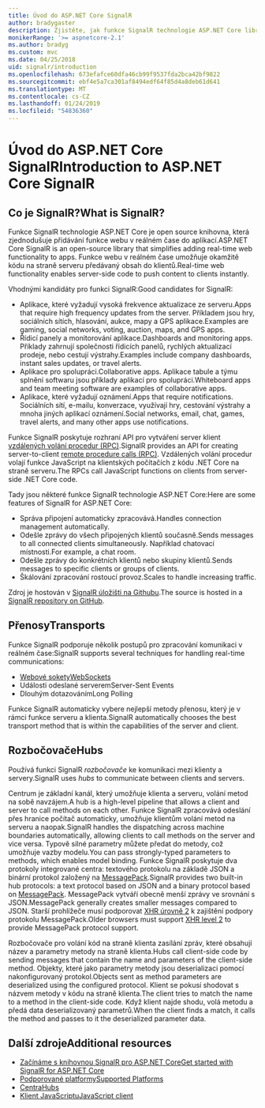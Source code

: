 ```yaml
---
title: Úvod do ASP.NET Core SignalR
author: bradygaster
description: Zjistěte, jak funkce SignalR technologie ASP.NET Core library usnadňuje přidávání funkcí v reálném čase do aplikací.
monikerRange: '>= aspnetcore-2.1'
ms.author: bradyg
ms.custom: mvc
ms.date: 04/25/2018
uid: signalr/introduction
ms.openlocfilehash: 673efafce60dfa46cb99f9537fda2bca42bf9822
ms.sourcegitcommit: ebf4e5a7ca301af8494edf64f85d4a8deb61d641
ms.translationtype: MT
ms.contentlocale: cs-CZ
ms.lasthandoff: 01/24/2019
ms.locfileid: "54836360"
---
```

# <a name="introduction-to-aspnet-core-signalr"></a><span data-ttu-id="96db5-103">Úvod do ASP.NET Core SignalR</span><span class="sxs-lookup"><span data-stu-id="96db5-103">Introduction to ASP.NET Core SignalR</span></span>

## <a name="what-is-signalr"></a><span data-ttu-id="96db5-104">Co je SignalR?</span><span class="sxs-lookup"><span data-stu-id="96db5-104">What is SignalR?</span></span>

<span data-ttu-id="96db5-105">Funkce SignalR technologie ASP.NET Core je open source knihovna, která zjednodušuje přidávání funkce webu v reálném čase do aplikací.</span><span class="sxs-lookup"><span data-stu-id="96db5-105">ASP.NET Core SignalR is an open-source library that simplifies adding real-time web functionality to apps.</span></span> <span data-ttu-id="96db5-106">Funkce webu v reálném čase umožňuje okamžitě kódu na straně serveru předávaný obsah do klientů.</span><span class="sxs-lookup"><span data-stu-id="96db5-106">Real-time web functionality enables server-side code to push content to clients instantly.</span></span>

<span data-ttu-id="96db5-107">Vhodnými kandidáty pro funkci SignalR:</span><span class="sxs-lookup"><span data-stu-id="96db5-107">Good candidates for SignalR:</span></span>

* <span data-ttu-id="96db5-108">Aplikace, které vyžadují vysoká frekvence aktualizace ze serveru.</span><span class="sxs-lookup"><span data-stu-id="96db5-108">Apps that require high frequency updates from the server.</span></span> <span data-ttu-id="96db5-109">Příkladem jsou hry, sociálních sítích, hlasování, aukce, mapy a GPS aplikace.</span><span class="sxs-lookup"><span data-stu-id="96db5-109">Examples are gaming, social networks, voting, auction, maps, and GPS apps.</span></span>
* <span data-ttu-id="96db5-110">Řídicí panely a monitorování aplikace.</span><span class="sxs-lookup"><span data-stu-id="96db5-110">Dashboards and monitoring apps.</span></span> <span data-ttu-id="96db5-111">Příklady zahrnují společnosti řídicích panelů, rychlých aktualizací prodeje, nebo cestují výstrahy.</span><span class="sxs-lookup"><span data-stu-id="96db5-111">Examples include company dashboards, instant sales updates, or travel alerts.</span></span>
* <span data-ttu-id="96db5-112">Aplikace pro spolupráci.</span><span class="sxs-lookup"><span data-stu-id="96db5-112">Collaborative apps.</span></span> <span data-ttu-id="96db5-113">Aplikace tabule a týmu splnění softwaru jsou příklady aplikací pro spolupráci.</span><span class="sxs-lookup"><span data-stu-id="96db5-113">Whiteboard apps and team meeting software are examples of collaborative apps.</span></span>
* <span data-ttu-id="96db5-114">Aplikace, které vyžadují oznámení.</span><span class="sxs-lookup"><span data-stu-id="96db5-114">Apps that require notifications.</span></span> <span data-ttu-id="96db5-115">Sociálních sítí, e-mailu, konverzace, využívají hry, cestování výstrahy a mnoha jiných aplikací oznámení.</span><span class="sxs-lookup"><span data-stu-id="96db5-115">Social networks, email, chat, games, travel alerts, and many other apps use notifications.</span></span>

<span data-ttu-id="96db5-116">Funkce SignalR poskytuje rozhraní API pro vytváření server klient [vzdálených volání procedur (RPC)](https://wikipedia.org/wiki/Remote_procedure_call).</span><span class="sxs-lookup"><span data-stu-id="96db5-116">SignalR provides an API for creating server-to-client [remote procedure calls (RPC)](https://wikipedia.org/wiki/Remote_procedure_call).</span></span> <span data-ttu-id="96db5-117">Vzdálených volání procedur volají funkce JavaScript na klientských počítačích z kódu .NET Core na straně serveru.</span><span class="sxs-lookup"><span data-stu-id="96db5-117">The RPCs call JavaScript functions on clients from server-side .NET Core code.</span></span>

<span data-ttu-id="96db5-118">Tady jsou některé funkce SignalR technologie ASP.NET Core:</span><span class="sxs-lookup"><span data-stu-id="96db5-118">Here are some features of SignalR for ASP.NET Core:</span></span>

* <span data-ttu-id="96db5-119">Správa připojení automaticky zpracovává.</span><span class="sxs-lookup"><span data-stu-id="96db5-119">Handles connection management automatically.</span></span>
* <span data-ttu-id="96db5-120">Odešle zprávy do všech připojených klientů současně.</span><span class="sxs-lookup"><span data-stu-id="96db5-120">Sends messages to all connected clients simultaneously.</span></span> <span data-ttu-id="96db5-121">Například chatovací místnosti.</span><span class="sxs-lookup"><span data-stu-id="96db5-121">For example, a chat room.</span></span>
* <span data-ttu-id="96db5-122">Odešle zprávy do konkrétních klientů nebo skupiny klientů.</span><span class="sxs-lookup"><span data-stu-id="96db5-122">Sends messages to specific clients or groups of clients.</span></span>
* <span data-ttu-id="96db5-123">Škálování zpracování rostoucí provoz.</span><span class="sxs-lookup"><span data-stu-id="96db5-123">Scales to handle increasing traffic.</span></span>

<span data-ttu-id="96db5-124">Zdroj je hostován v [SignalR úložišti na Githubu](https://github.com/aspnet/AspNetCore/tree/master/src/SignalR).</span><span class="sxs-lookup"><span data-stu-id="96db5-124">The source is hosted in a [SignalR repository on GitHub](https://github.com/aspnet/AspNetCore/tree/master/src/SignalR).</span></span>

## <a name="transports"></a><span data-ttu-id="96db5-125">Přenosy</span><span class="sxs-lookup"><span data-stu-id="96db5-125">Transports</span></span>

<span data-ttu-id="96db5-126">Funkce SignalR podporuje několik postupů pro zpracování komunikaci v reálném čase:</span><span class="sxs-lookup"><span data-stu-id="96db5-126">SignalR supports several techniques for handling real-time communications:</span></span>

* [<span data-ttu-id="96db5-127">Webové sokety</span><span class="sxs-lookup"><span data-stu-id="96db5-127">WebSockets</span></span>](https://tools.ietf.org/html/rfc7118)
* <span data-ttu-id="96db5-128">Události odeslané serverem</span><span class="sxs-lookup"><span data-stu-id="96db5-128">Server-Sent Events</span></span>
* <span data-ttu-id="96db5-129">Dlouhým dotazováním</span><span class="sxs-lookup"><span data-stu-id="96db5-129">Long Polling</span></span>

<span data-ttu-id="96db5-130">Funkce SignalR automaticky vybere nejlepší metody přenosu, který je v rámci funkce serveru a klienta.</span><span class="sxs-lookup"><span data-stu-id="96db5-130">SignalR automatically chooses the best transport method that is within the capabilities of the server and client.</span></span>

## <a name="hubs"></a><span data-ttu-id="96db5-131">Rozbočovače</span><span class="sxs-lookup"><span data-stu-id="96db5-131">Hubs</span></span>

<span data-ttu-id="96db5-132">Používá funkci SignalR *rozbočovače* ke komunikaci mezi klienty a servery.</span><span class="sxs-lookup"><span data-stu-id="96db5-132">SignalR uses *hubs* to communicate between clients and servers.</span></span>

<span data-ttu-id="96db5-133">Centrum je základní kanál, který umožňuje klienta a serveru, volání metod na sobě navzájem.</span><span class="sxs-lookup"><span data-stu-id="96db5-133">A hub is a high-level pipeline that allows a client and server to call methods on each other.</span></span> <span data-ttu-id="96db5-134">Funkce SignalR zpracovává odeslání přes hranice počítač automaticky, umožňuje klientům volání metod na serveru a naopak.</span><span class="sxs-lookup"><span data-stu-id="96db5-134">SignalR handles the dispatching across machine boundaries automatically, allowing clients to call methods on the server and vice versa.</span></span> <span data-ttu-id="96db5-135">Typově silné parametry můžete předat do metody, což umožňuje vazby modelu.</span><span class="sxs-lookup"><span data-stu-id="96db5-135">You can pass strongly-typed parameters to methods, which enables model binding.</span></span> <span data-ttu-id="96db5-136">Funkce SignalR poskytuje dva protokoly integrované centra: textového protokolu na základě JSON a binární protokol založený na [MessagePack](https://msgpack.org/).</span><span class="sxs-lookup"><span data-stu-id="96db5-136">SignalR provides two built-in hub protocols: a text protocol based on JSON and a binary protocol based on [MessagePack](https://msgpack.org/).</span></span>  <span data-ttu-id="96db5-137">MessagePack vytváří obecně menší zprávy ve srovnání s JSON.</span><span class="sxs-lookup"><span data-stu-id="96db5-137">MessagePack generally creates smaller messages compared to JSON.</span></span> <span data-ttu-id="96db5-138">Starší prohlížeče musí podporovat [XHR úrovně 2](https://caniuse.com/#feat=xhr2) k zajištění podpory protokolu MessagePack.</span><span class="sxs-lookup"><span data-stu-id="96db5-138">Older browsers must support [XHR level 2](https://caniuse.com/#feat=xhr2) to provide MessagePack protocol support.</span></span>

<span data-ttu-id="96db5-139">Rozbočovače pro volání kód na straně klienta zasílání zpráv, které obsahují název a parametry metody na straně klienta.</span><span class="sxs-lookup"><span data-stu-id="96db5-139">Hubs call client-side code by sending messages that contain the name and parameters of the client-side method.</span></span> <span data-ttu-id="96db5-140">Objekty, které jako parametry metody jsou deserializaci pomocí nakonfigurovaný protokol.</span><span class="sxs-lookup"><span data-stu-id="96db5-140">Objects sent as method parameters are deserialized using the configured protocol.</span></span> <span data-ttu-id="96db5-141">Klient se pokusí shodovat s názvem metody v kódu na straně klienta.</span><span class="sxs-lookup"><span data-stu-id="96db5-141">The client tries to match the name to a method in the client-side code.</span></span> <span data-ttu-id="96db5-142">Když klient najde shodu, volá metodu a předá data deserializovaný parametrů.</span><span class="sxs-lookup"><span data-stu-id="96db5-142">When the client finds a match, it calls the method and passes to it the deserialized parameter data.</span></span>

## <a name="additional-resources"></a><span data-ttu-id="96db5-143">Další zdroje</span><span class="sxs-lookup"><span data-stu-id="96db5-143">Additional resources</span></span>

* [<span data-ttu-id="96db5-144">Začínáme s knihovnou SignalR pro ASP.NET Core</span><span class="sxs-lookup"><span data-stu-id="96db5-144">Get started with SignalR for ASP.NET Core</span></span>](xref:tutorials/signalr)
* [<span data-ttu-id="96db5-145">Podporované platformy</span><span class="sxs-lookup"><span data-stu-id="96db5-145">Supported Platforms</span></span>](xref:signalr/supported-platforms)
* [<span data-ttu-id="96db5-146">Centra</span><span class="sxs-lookup"><span data-stu-id="96db5-146">Hubs</span></span>](xref:signalr/hubs)
* [<span data-ttu-id="96db5-147">Klient JavaScriptu</span><span class="sxs-lookup"><span data-stu-id="96db5-147">JavaScript client</span></span>](xref:signalr/javascript-client)
